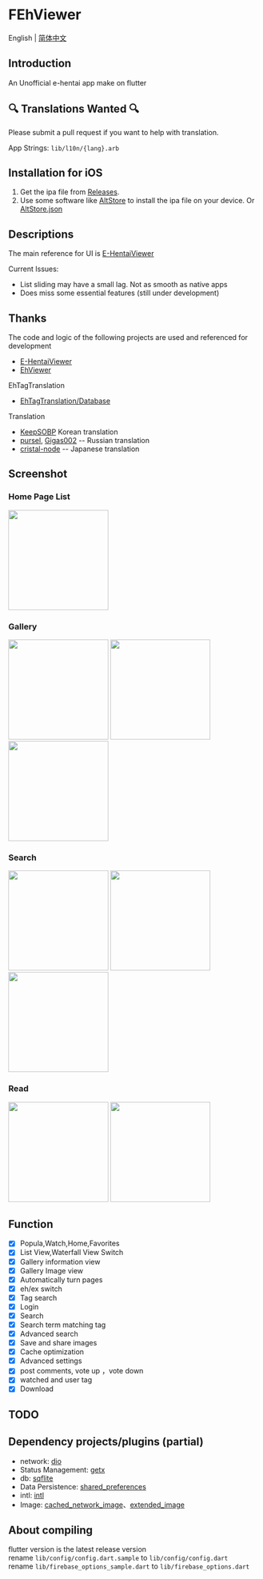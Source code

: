 # FEhViewer
English | [简体中文](https://github.com/honjow/FEhViewer/blob/master/README_cn.md)

## Introduction

An Unofficial e-hentai app make on flutter

## 🔍 Translations Wanted 🔍
Please submit a pull request if you want to help with translation.

App Strings: `lib/l10n/{lang}.arb`

## Installation for iOS
1. Get the ipa file from [Releases](https://github.com/honjow/FEhViewer/releases/latest).
2. Use some software like [AltStore](https://altstore.io) to install the ipa file on your device. Or [AltStore.json](https://config-feh.vercel.app/AltStore.json)

## Descriptions

The main reference for UI is [E-HentaiViewer](https://github.com/kayanouriko/E-HentaiViewer)

Current Issues:

- List sliding may have a small lag. Not as smooth as native apps
- Does miss some essential features (still under development)

## Thanks

The code and logic of the following projects are used and referenced for development

- [E-HentaiViewer](https://github.com/kayanouriko/E-HentaiViewer)
- [EhViewer](https://github.com/seven332/EhViewer)

EhTagTranslation

- [EhTagTranslation/Database](https://github.com/EhTagTranslation/Database)

Translation
- [KeepSOBP](https://github.com/KeepSOBP) Korean translation
- [pursel](https://github.com/pursel), [Gigas002](https://github.com/Gigas002) -- Russian translation
- [cristal-node](https://github.com/cristal-node) -- Japanese translation

## Screenshot

### Home Page List

<img width="200" src="https://raw.githubusercontent.com/honjow/FEhViewer/master/screenshot/home1.jpg" >

### Gallery

<img width="200" src="https://raw.githubusercontent.com/honjow/FEhViewer/master/screenshot/gallery1.jpg" > <img width="200" src="https://raw.githubusercontent.com/honjow/FEhViewer/master/screenshot/gallery2.jpg" > <img width="200" src="https://raw.githubusercontent.com/honjow/FEhViewer/master/screenshot/gallery3.jpg" >

### Search

<img width="200" src="https://raw.githubusercontent.com/honjow/FEhViewer/master/screenshot/search1.jpg" > <img width="200" src="https://raw.githubusercontent.com/honjow/FEhViewer/master/screenshot/search2.jpg" > <img width="200" src="https://raw.githubusercontent.com/honjow/FEhViewer/master/screenshot/search3.jpg" >

### Read

<img width="200" src="https://raw.githubusercontent.com/honjow/FEhViewer/master/screenshot/read1.jpg" > <img width="200" src="https://raw.githubusercontent.com/honjow/FEhViewer/master/screenshot/read2.jpg" >

## Function

- [x] Popula,Watch,Home,Favorites
- [x] List View,Waterfall View Switch
- [x] Gallery information view
- [x] Gallery Image view
- [x] Automatically turn pages
- [x] eh/ex switch
- [x] Tag search
- [x] Login
- [x] Search
- [x] Search term matching tag
- [x] Advanced search
- [x] Save and share images
- [x] Cache optimization
- [x] Advanced settings
- [x] post comments, vote up ，vote down
- [x] watched and user tag
- [x] Download

## TODO


## Dependency projects/plugins (partial)

- network: [dio](https://pub.dev/packages/dio)
- Status Management: [getx](https://pub.dev/packages/get)
- db: [sqflite](https://pub.dev/packages/sqflite)
- Data Persistence: [shared_preferences](https://pub.dev/packages/shared_preferences)
- intl: [intl](https://pub.dev/packages/intl)
- Image: [cached_network_image](https://pub.dev/packages/cached_network_image)、[extended_image](https://pub.dev/packages/extended_image)

## About compiling

flutter version is the latest release version \
rename `lib/config/config.dart.sample` to `lib/config/config.dart` \
rename `lib/firebase_options_sample.dart` to `lib/firebase_options.dart`
